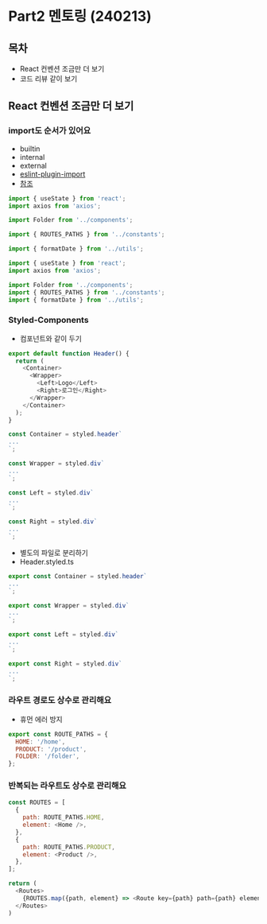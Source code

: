 # Part2 멘토링 (240213)

## 목차

- React 컨벤션 조금만 더 보기
- 코드 리뷰 같이 보기

## React 컨벤션 조금만 더 보기

### import도 순서가 있어요

- builtin
- internal
- external
- [eslint-plugin-import](https://github.com/import-js/eslint-plugin-import/blob/main/docs/rules/order.md)
- [참조](https://pozafly.github.io/environment/putting-rules-into-import-syntax-with-eslint/)

```js
import { useState } from 'react';
import axios from 'axios';

import Folder from '../components';

import { ROUTES_PATHS } from '../constants';

import { formatDate } from '../utils';
```

```js
import { useState } from 'react';
import axios from 'axios';

import Folder from '../components';
import { ROUTES_PATHS } from '../constants';
import { formatDate } from '../utils';
```

### Styled-Components

- 컴포넌트와 같이 두기

```js
export default function Header() {
  return (
    <Container>
      <Wrapper>
        <Left>Logo</Left>
        <Right>로그인</Right>
      </Wrapper>
    </Container>
  );
}

const Container = styled.header`
...
`;

const Wrapper = styled.div`
...
`;

const Left = styled.div`
...
`;

const Right = styled.div`
...
`;
```

- 별도의 파일로 분리하기
- Header.styled.ts

```js
export const Container = styled.header`
...
`;

export const Wrapper = styled.div`
...
`;

export const Left = styled.div`
...
`;

export const Right = styled.div`
...
`;
```

### 라우트 경로도 상수로 관리해요

- 휴먼 에러 방지

```js
export const ROUTE_PATHS = {
  HOME: '/home',
  PRODUCT: '/product',
  FOLDER: '/folder',
};
```

### 반복되는 라우트도 상수로 관리해요

```js
const ROUTES = [
  {
    path: ROUTE_PATHS.HOME,
    element: <Home />,
  },
  {
    path: ROUTE_PATHS.PRODUCT,
    element: <Product />,
  },
];

return (
  <Routes>
    {ROUTES.map({path, element} => <Route key={path} path={path} element={element} />)}
  </Routes>
)
```
